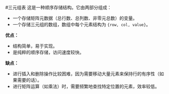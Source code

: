 #三元组表 
这是一种顺序存储结构。它由两部分组成：
*   一个存储矩阵元数据（总行数、总列数、非零元总数）的变量。
*   一个存储三元组的数组，数组中每个元素结构为 `{row, col, value}`。

**优点：**
*   结构简单，易于实现。
*   是纯粹的顺序存储，访问速度较快。

**缺点：**
*   进行插入和删除操作比较困难，因为需要移动大量元素来保持行的有序性（如果需要的话）。
*   进行矩阵运算（如乘法）时，需要频繁地查找特定位置的元素，效率较低。
